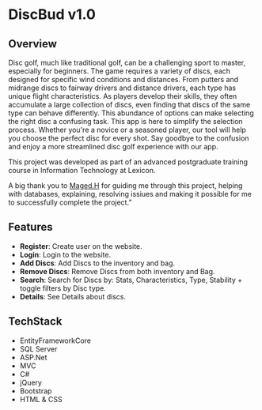 # DiscBud v1.0

## Overview
Disc golf, much like traditional golf, can be a challenging sport to master, especially for beginners. 
The game requires a variety of discs, each designed for specific wind conditions and distances. 
From putters and midrange discs to fairway drivers and distance drivers, each type has unique flight characteristics.
As players develop their skills, they often accumulate a large collection of discs, even finding that discs of the same type can behave differently. 
This abundance of options can make selecting the right disc a confusing task.
This app is here to simplify the selection process. Whether you're a novice or a seasoned player, our tool will help you choose the perfect disc for every shot. 
Say goodbye to the confusion and enjoy a more streamlined disc golf experience with our app.

This project was developed as part of an advanced postgraduate training course in Information Technology at Lexicon.

A big thank you to [Maged.H](https://github.com/MG777777) for guiding me through this project, helping with databases, explaining, resolving issiues and making it possible for me to successfully complete the project.”

## Features

- **Register**: Create user on the website.
- **Login**: Login to the website.
- **Add Discs**: Add Discs to the inventory and bag.
- **Remove Discs**: Remove Discs from both inventory and Bag.
- **Search**: Search for Discs by: Stats, Characteristics, Type, Stability + toggle filters by Disc type.
- **Details**: See Details about discs.

## TechStack
- EntityFrameworkCore
- SQL Server
- ASP.Net
- MVC
- C#
- jQuery
- Bootstrap
- HTML & CSS


